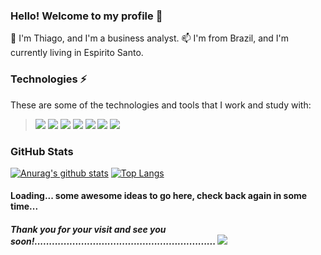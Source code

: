 ### Hello! Welcome to my profile 👋
🔭 I'm Thiago, and I'm a business analyst.
📫 I'm from Brazil, and I'm currently living in Espirito Santo.

### Technologies ⚡
These are some of the technologies and tools that I work and study with:

> <img src="https://img.shields.io/badge/html5%20-%23E34F26.svg?&style=for-the-badge&logo=html5&logoColor=white" /> <img src="https://img.shields.io/badge/css3%20-%231572B6.svg?&style=for-the-badge&logo=css3&logoColor=white" /> <img src="https://img.shields.io/badge/javascript-%23F7DF1E.svg?&style=flat-square&logo=javascript&logoColor=black&labelColor=black" /> <img src="https://img.shields.io/badge/node.js%20-%2343853D.svg?&style=for-the-badge&logo=node.js&logoColor=white" /> <img src="https://img.shields.io/badge/java-%23ED8B00.svg?&style=for-the-badge&logo=java&logoColor=white" /> <img src="https://img.shields.io/badge/c%20sharp-%23239120.svg?&style=flat-square&logo=c%20sharp&logoColor=white" /> <img src="https://img.shields.io/badge/github-%23100000.svg?&style=for-the-badge&logo=github&logoColor=white" />

### GitHub Stats

[![Anurag's github stats](https://github-readme-stats.vercel.app/api?username=7h14go&theme=gruvbox)](https://github.com/anuraghazra/github-readme-stats) [![Top Langs](https://github-readme-stats.vercel.app/api/top-langs/?username=7h14go&layout=compact)](https://github.com/anuraghazra/github-readme-stats)



#### Loading... some awesome ideas to go here, check back again in some time...

##### Thank you for your visit and see you soon!.............................................................. ![](https://komarev.com/ghpvc/?username=7h14go&color=008B8B&label=Views)





<!--
**7h14go/7h14go** is a ✨ _special_ ✨ repository because its `README.md` (this file) appears on your GitHub profile.

Here are some ideas to get you started:

- 🔭 I’m currently working on ...
- 🌱 I’m currently learning ...
- 👯 I’m looking to collaborate on ...
- 🤔 I’m looking for help with ...
- 💬 Ask me about ...
- 📫 How to reach me: ...
- 😄 Pronouns: ...
- ⚡ Fun fact: ...
-->

